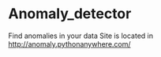 Anomaly_detector
================
Find anomalies in your data
Site is located in http://anomaly.pythonanywhere.com/
